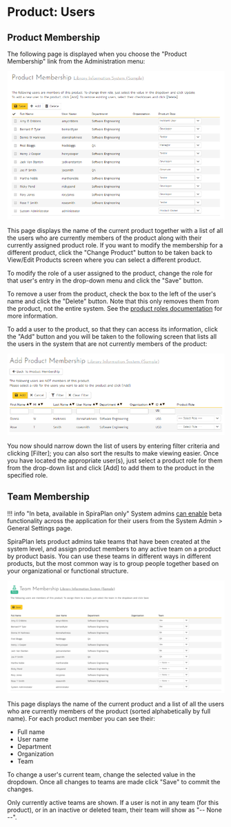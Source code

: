 # Product: Users


## Product Membership

The following page is displayed when you choose the "Product Membership" link from the Administration menu:

![](img/Product_Users_107.png)

This page displays the name of the current product together with a list of all the users who are currently members of the product along with their currently assigned product role. If you want to modify the membership for a different product, click the "Change Product" button to be taken back to View/Edit Products screen where you can select a different product.

To modify the role of a user assigned to the product, change the role for that user's entry in the drop-down menu and click the "Save" button. 

To remove a user from the product, check the box to the left of the user's name and click the "Delete" button. Note that this only removes them from the product, not the entire system. See the [product roles documentation](System-Users.md#view-edit-roles) for more information.

To add a user to the product, so that they can access its information, click the "Add" button and you will be taken to the following screen that lists all the users in the system that are not currently members of the product:

![](img/Product_Users_108.png)

You now should narrow down the list of users by entering filter criteria and clicking \[Filter\]; you can also sort the results to make viewing easier. Once you have located the appropriate user(s), just select a product role for them from the drop-down list and click \[Add\] to add them to the product in the specified role.


## Team Membership
!!! info "In beta, available in SpiraPlan only"
    System admins [can enable](../../Spira-Administration-Guide/System/#general-settings) beta functionality across the application for their users from the System Admin > General Settings page.

SpiraPlan lets product admins take teams that have been created at the system level, and assign product members to any active team on a product by product basis. You can use these teams in different ways in different products, but the most common way is to group people together based on your organizational or functional structure.

![](img/Product_Users_109.png)

This page displays the name of the current product and a list of all the users who are currently members of the product (sorted alphabetically by full name). For each product member you can see their:

- Full name
- User name
- Department
- Organization
- Team

To change a user's current team, change the selected value in the dropdown. Once all changes to teams are made click "Save" to commit the changes.

Only currently active teams are shown. If a user is not in any team (for this product), or in an inactive or deleted team, their team will show as "-- None --".


